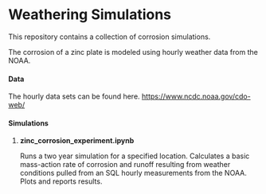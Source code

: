 # Weathering Simulations

This repository contains a collection of corrosion simulations.

The corrosion of a zinc plate is modeled using hourly weather data from the NOAA.

#### Data

The hourly data sets can be found here.
https://www.ncdc.noaa.gov/cdo-web/


#### Simulations

1. <b>zinc_corrosion_experiment.ipynb</b>

    Runs a two year simulation for a specified location.  Calculates a basic mass-action rate of corrosion and runoff resulting from weather conditions pulled from an SQL hourly measurements from the NOAA.  Plots and reports results.
